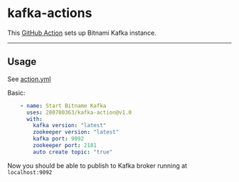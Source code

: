 # kafka-actions

This [GitHub Action](https://github.com/features/actions) sets up Bitnami Kafka instance.

---------
## Usage

See [action.yml](action.yml)

Basic:
```yaml
    - name: Start Bitname Kafka
      uses: 280780363/kafka-action@v1.0
      with:
        kafka version: "latest"
        zookeeper version: "latest"
        kafka port: 9092
        zookeeper port: 2181
        auto create topic: "true"
```

Now you should be able to publish to Kafka broker running at `localhost:9092` 